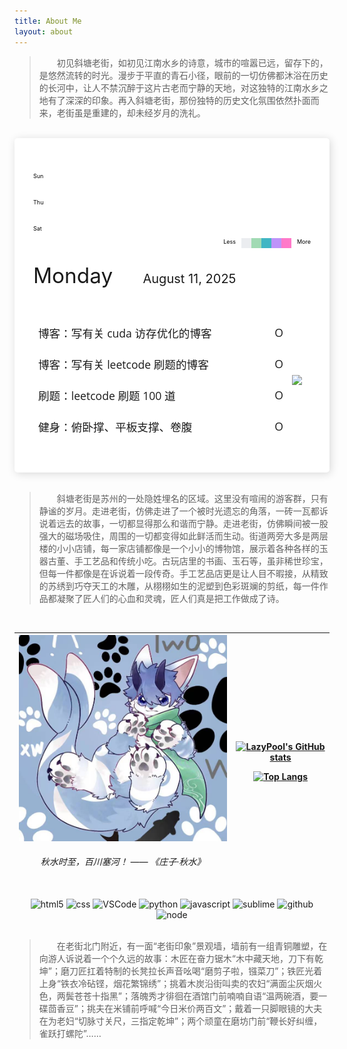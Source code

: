 ```yaml
---
title: About Me
layout: about
---
```


> &emsp;&emsp;初见斜塘老街，如初见江南水乡的诗意，城市的喧嚣已远，留存下的，是悠然流转的时光。漫步于平直的青石小径，眼前的一切仿佛都沐浴在历史的长河中，让人不禁沉醉于这片古老而宁静的天地，对这独特的江南水乡之地有了深深的印象。再入斜塘老街，那份独特的历史文化氛围依然扑面而来，老街虽是重建的，却未经岁月的洗礼。

<br style="margin-bottom:20px;">

<style>
.heatmap-weekday-container { display:flex; gap:10px; width:100%;}
.monthlabels { position: relative; height: 20px; margin-bottom: 5px; margin-left: 0px; font-size: 12px; }
.weekday-labels { display:grid; grid-template-rows:repeat(7, 1fr); gap:3px; font-size:9px; color:#000; padding-top:25px; }
.heatmap { display: grid; grid-auto-flow: column; grid-template-rows: repeat(7, 1fr); gap: 3px; }
.day { width: 16px; height: 16px; position: relative; }
.day.show:hover::after { 
    content: attr(data-count) " contributions on " attr(data-date); position: absolute;
    top: -30px; left: 50%; transform: translateX(-50%); background: #000; color: #fff;
    padding: 4px 8px; border-radius: 3px; font-size: 10px; white-space: nowrap; z-index: 1; }
.color-0 { background-color: #ebedf0; }
.color-1 { background-color: #a1dab4; }
.color-2 { background-color: #41b6c4; }
.color-3 { background-color: #bd93f9; }
.color-4 { background-color: #ff79c9; }
.todo-list-li { padding: 10px 0 15px; margin: 0; text-align: left; width: 100%; font-size: 1.1rem; width: 100%; display: block; }
.todo-list-li.done { color: #ccc; text-decoration: line-through; }
.todo-list-li span::before { float: right; font-size: 1.1rem; content: "O"; }
.todo-list-li.done span::before { content: "✔"; }
</style>

<div style="padding: 30px; background: #fff; border-radius: 5px; box-shadow: 2px 2px 14px rgba(0,0,0,0.15);">
    <div class="heatmap-weekday-container">
        <div class="weekday-labels" style="max-width:5%">
            <div style="grid-row:1;">Sun</div>
            <div style="grid-row:4;">Thu</div>
            <div style="grid-row:7;">Sat</div>
        </div>
        <div id="heatmap-container" style="width:95%">
            <div class="monthlabels" id="monthlabels"></div>
	        <div class="heatmap" id="heatmap"></div>
        </div>
    </div>
	<div style="display:flex; margin-top:10px; float:right;">
      <div style="font-size:9px; color: #000;">Less&emsp;</div>
      <div class="day color-0"></div>
      <div class="day color-1"></div>
      <div class="day color-2"></div>
      <div class="day color-3"></div>
      <div class="day color-4"></div>
      <div style="font-size:9px; color: #000;">&emsp;More</div>
	</div>
    <p style="font-size:25pt; margin-top:1.5em;">
        Monday
    &emsp;<span style="font-size:15pt;">
        August 11, 2025
    </span></p>
    <div class="todolist-container" style="display:flex; justify-content:space-between;">
        <div style="font-size: 12pt; font-family: 'Open Sans', Helvatica, Sans Serif; max-width:400px; width:100%">
            <ul style="padding-left:.5em;">
                <li class="todo-list-li">博客：写有关 cuda 访存优化的博客<span></span></li>
                <li class="todo-list-li">博客：写有关 leetcode 刷题的博客<span></span></li>
                <li class="todo-list-li">刷题：leetcode 刷题 100 道<span></span></li>
                <li class="todo-list-li">健身：俯卧撑、平板支撑、卷腹<span></span></li>
            </ul>
        </div>
        <div style="margin:auto auto; max-width:40%;">
            <img src="https://cdn.pixabay.com/photo/2020/11/15/18/51/cat-5746875_1280.png" style="max-height:250px;">
        </div>
    </div>
</div>

<script>
const MONTHS = ['Jan', 'Feb', 'Mar', 'Apr', 'May', 'Jun', 'Jul', 'Aug', 'Sept', 'Oct', 'Nov', 'Dec'];
fetch("https://github-contributions-api.jogruber.de/v4/lazypool?y=last")
    .then(rsp => rsp.json())
    .then(data => {
        var width= document.getElementById('heatmap-container').clientWidth;
        var ignore = Math.floor(data.contributions.length / 7 - width / 19) * 7;
        data.contributions.forEach((day, idx) => {
            if (idx < ignore) return;
            var div = document.createElement('div')
            div.className = `day color-${day.level} show`;
            div.setAttribute('data-count', day.count);
            div.setAttribute('data-date', day.date);
            document.getElementById('heatmap').appendChild(div);
            var datetime = new Date(day.date)
            if (datetime.getDate() !== 1) return;
            var div = document.createElement('div')
            div.style.position = 'absolute';
            div.style.left = `${Math.floor((idx - ignore) / 7) * 19}px`;
            div.textContent = MONTHS[datetime.getMonth()];
            document.getElementById('monthlabels').appendChild(div);
        });
    })
.catch(err => console.log(err))
</script>

<br style="margin-top:20px;">

> &emsp;&emsp;斜塘老街是苏州的一处隐姓埋名的区域。这里没有喧闹的游客群，只有静谧的岁月。走进老街，仿佛走进了一个被时光遗忘的角落，一砖一瓦都诉说着远去的故事，一切都显得那么和谐而宁静。走进老街，仿佛瞬间被一股强大的磁场吸住，周围的一切都变得如此鲜活而生动。街道两旁大多是两层楼的小小店铺，每一家店铺都像是一个小小的博物馆，展示着各种各样的玉器古董、手工艺品和传统小吃。古玩店里的书画、玉石等，虽非稀世珍宝，但每一件都像是在诉说着一段传奇。手工艺品店更是让人目不暇接，从精致的苏绣到巧夺天工的木雕，从栩栩如生的泥塑到色彩斑斓的剪纸，每一件作品都凝聚了匠人们的心血和灵魂，匠人们真是把工作做成了诗。

<br style="margin-bottom:15px;">

<table><thead><tr>
<th><div align="center"><img alt="photo" src="./pic2.png" width="500" title="me"><h6>秋水时至，百川塞河！ —— 《庄子·秋水》</h6></div></th>
<th><div align="center">
      
[![LazyPool's GitHub stats](https://github-readme-stats.vercel.app/api?username=lazypool&count_private=true&show_icons=true)](https://github.com/lazypool)

[![Top Langs](https://github-readme-stats.vercel.app/api/top-langs/?username=lazypool)](https://github.com/lazypool)
    
</div></th></tr></thead></table>

<div align="center">
  <img alt="html5" src="https://media.giphy.com/media/XAxylRMCdpbEWUAvr8/giphy.gif" width="100" title="html">
  <img alt="css" src="https://media.giphy.com/media/fsEaZldNC8A1PJ3mwp/giphy.gif" width="100" title="css">
  <img alt="VSCode" src="https://i.giphy.com/media/IdyAQJVN2kVPNUrojM/200.webp" width="100" title="vscode">
  <img alt="python" src="https://i.giphy.com/media/LMt9638dO8dftAjtco/200.webp" width="100" title="python">
  <img alt="javascript" src="https://media3.giphy.com/media/ln7z2eWriiQAllfVcn/200w.webp" width="100" title="javascript">
  <img alt="sublime" src="https://media.giphy.com/media/jnDKffgCfGYOp6cMTK/giphy.gif" width="100" title="sublime">
  <img alt="github" src="https://i.giphy.com/media/KzJkzjggfGN5Py6nkT/200.webp" width="100" title="github">
  <img alt="node" src="https://media.giphy.com/media/kdFc8fubgS31b8DsVu/giphy.gif" width="85" title="node">
</div>

<br style="margin-top:20px;">

> &emsp;&emsp;在老街北门附近，有一面“老街印象”景观墙，墙前有一组青铜雕塑，在向游人诉说着一个个久远的故事：木匠在奋力锯木“木中藏天地，刀下有乾坤”；磨刀匠扛着特制的长凳拉长声音吆喝“磨剪子啦，镪菜刀”；铁匠光着上身“铁衣冷砧铿，烟花繁锦绣”；挑着木炭沿街叫卖的农妇“满面尘灰烟火色，两鬓苍苍十指黑”；落魄秀才徘徊在酒馆门前喃喃自语“温两碗酒，要一碟茴香豆”；挑夫在米铺前呼喊“今日米价两百文”；戴着一只脚眼镜的大夫在为老妇“切脉寸关尺，三指定乾坤”；两个顽童在磨坊门前“鞭长好纠缠，雀跃打螺陀”……

<br style="margin-bottom:15px;">

